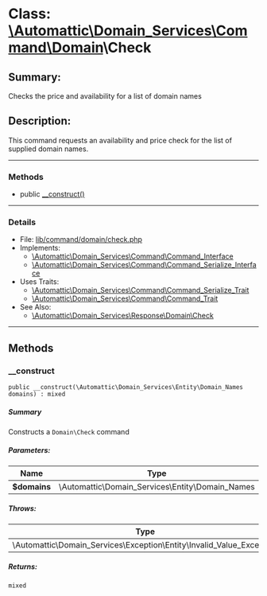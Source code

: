 # Class: [\Automattic](../namespaces/automattic.md)[\Domain_Services](../namespaces/automattic-domain-services.md)[\Command](../namespaces/automattic-domain-services-command.md)[\Domain](../namespaces/automattic-domain-services-command-domain.md)\Check

## Summary:

Checks the price and availability for a list of domain names

## Description:

This command requests an availability and price check for the list of supplied domain names.


---

### Methods

* public [__construct()](#method___construct)

---

### Details

* File: [lib/command/domain/check.php](../../lib/command/domain/check.php)
* Implements:
  * [\Automattic\Domain_Services\Command\Command_Interface](../classes/Automattic-Domain-Services-Command-Command-Interface.md)
  * [\Automattic\Domain_Services\Command\Command_Serialize_Interface](../classes/Automattic-Domain-Services-Command-Command-Serialize-Interface.md)
* Uses Traits:
  * [\Automattic\Domain_Services\Command\Command_Serialize_Trait](../classes/Automattic-Domain-Services-Command-Command-Serialize-Trait.md)
  * [\Automattic\Domain_Services\Command\Command_Trait](../classes/Automattic-Domain-Services-Command-Command-Trait.md)
* See Also:
  * [\Automattic\Domain_Services\Response\Domain\Check](../classes/Automattic-Domain-Services-Response-Domain-Check.md)

---

## Methods

<a id="method___construct"></a>
### __construct

```
public __construct(\Automattic\Domain_Services\Entity\Domain_Names  domains) : mixed
```

##### Summary

Constructs a `Domain\Check` command

##### Parameters:

| Name | Type | Default |
|------|------|---------|
| **$domains** | \Automattic\Domain_Services\Entity\Domain_Names |  |

##### Throws:

| Type | Description |
|------|-------------|
| \Automattic\Domain_Services\Exception\Entity\Invalid_Value_Exception |  |

##### Returns:

```
mixed
```
